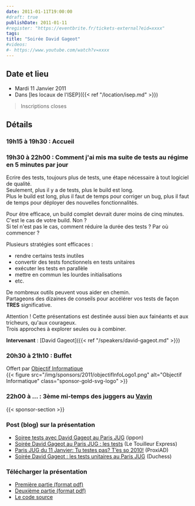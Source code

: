 ```yaml
---
date: 2011-01-11T19:00:00
#draft: true
publishDate: 2011-01-11
#register: "https://eventbrite.fr/tickets-external?eid=xxxx"
tags:
title: "Soirée David Gageot"
#videos:
#- https://www.youtube.com/watch?v=xxxx
---
```


## Date et lieu

* Mardi 11 Janvier 2011
* Dans [les locaux de l'ISEP]({{< ref "/location/isep.md" >}})

> Inscriptions closes

## Détails

### 19h15 à 19h30 : Accueil

### 19h30 à 22h00 : Comment j'ai mis ma suite de tests au régime en 5 minutes par jour

Ecrire des tests, toujours plus de tests, une étape nécessaire à tout logiciel de qualité.  
Seulement, plus il y a de tests, plus le build est long.  
Plus le build est long, plus il faut de temps pour corriger un bug, plus il faut de temps pour déployer des nouvelles fonctionnalités.

Pour être efficace, un build complet devrait durer moins de cinq minutes.  
C'est le cas de votre build. Non ?  
Si tel n'est pas le cas, comment réduire la durée des tests ? Par où commencer ?

Plusieurs stratégies sont efficaces :

* rendre certains tests inutiles
* convertir des tests fonctionnels en tests unitaires
* exécuter les tests en parallèle
* mettre en commun les lourdes initialisations
* etc.

De nombreux outils peuvent vous aider en chemin.  
Partageons des dizaines de conseils pour accélérer vos tests de façon **TRES** significative.

Attention ! Cette présentations est destinée aussi bien aux fainéants et aux tricheurs, qu'aux courageux.  
Trois approches à explorer seules ou à combiner. 

**Intervenant** : [David Gageot]({{< ref "/speakers/david-gageot.md" >}})

### 20h30 à 21h10 : Buffet

Offert par [Objectif Informatique](http://www.objectif-informatique.fr/)  
{{< figure src="/img/sponsors/2011/objectifInfoLogo1.png" alt="Objectif Informatique" class="sponsor-gold-svg-logo" >}}

### 22h00 à ... : 3ème mi-temps des juggers au [Vavin](https://www.google.com/maps/dir//48.84398,2.330533/@48.8439685,2.2603067,12z)

{{< sponsor-section >}}

### Post (blog) sur la présentation

* [Soiree tests avec David Gageot au Paris JUG](http://blog.ippon.fr/2011/01/12/soiree-tests-avec-david-gageot-au-paris-jug/) (ippon)
* [Soirée David Gageot au Paris JUG : les tests](http://www.touilleur-express.fr/2011/01/15/david-gageot/) (Le Touilleur Express)
* [Paris JUG du 11 Janvier: Tu testes pas? T’es so 2010!](http://blog.proxiad.com/2011/01/15/paris-jug-du-11-janvier-tu-testes-pas-tes-so-2010/) (ProxiAD)
* [Soirée David Gageot : les tests unitaires au Paris JUG](http://jduchess.org/duchess-france/blog/soiree-david-gageot-les-tests-unitaires-au-paris-jug/) (Duchess)

### Télécharger la présentation

* [Première partie (format pdf)](/resources/2011/FasterTests.pdf)
* [Deuxième partie (format pdf)](/resources/2011/AdvancedTestingPJug.pdf)
* [Le code source](https://github.com/dgageot/jug)
